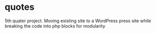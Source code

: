 # quotes
5th quater project. Moving existing site to a WordPress press site while breaking the code into php blocks for modularity
